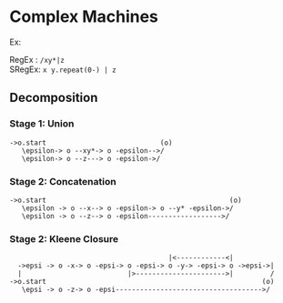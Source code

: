 # Complex Machines 

Ex:

RegEx : `/xy*|z`  
SRegEx: `x y.repeat(0-) | z`

## Decomposition

### Stage 1: Union
```
->o.start                            (o)
   \epsilon-> o --xy*-> o -epsilon-->/
   \epsilon-> o --z---> o -epsilon->/
```
### Stage 2: Concatenation
```
->o.start                                             (o)
   \epsilon -> o --x--> o -epsilon-> o --y* -epsilon->/
   \epsilon -> o --z--> o -epsilon------------------>/
```
### Stage 2: Kleene Closure
```
                                       |<------------<|
  ->epsi -> o -x-> o -epsi-> o -epsi-> o -y-> -epsi-> o ->epsi->|
  |                          |>---------------------->|         /
->o.start                                                     (o)
   \epsi -> o -z-> o -epsi------------------------------------>/
```

